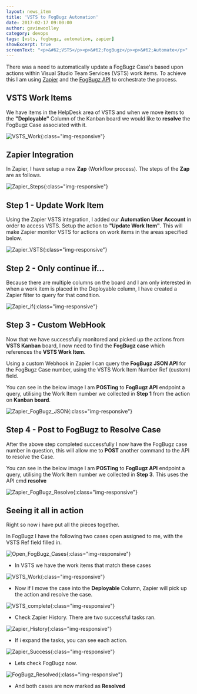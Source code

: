 ```yaml
---
layout: news_item
title: 'VSTS to FogBugz Automation'
date: 2017-02-17 09:00:00
author: gavinwoolley
category: devops
tags: [vsts, fogbugz, automation, zapier]
showExcerpt: true
screenText: "<p>&#62;VSTS</p><p>&#62;FogBugz</p><p>&#62;Automate</p>"
---
```


There was a need to automatically update a FogBugz Case's based upon actions within Visual Studio Team Services (VSTS) work items.
To achieve this I am using [Zapier](https://zapier.com/) and the [FogBugz API](http://help.fogcreek.com/the-fogbugz-api) to orchestrate the process.<!--more-->
 
 
## VSTS Work Items

We have items in the HelpDesk area of VSTS and when we move items to the **"Deployable"** Column of the Kanban board we would like to **resolve** the FogBugz Case associated with it. 

![VSTS_Work](/assets/2017-02/VSTS_Work.png){:class="img-responsive"}

## Zapier Integration

In Zapier, I have setup a new **Zap** (Workflow process).
The steps of the **Zap** are as follows. 

![Zapier_Steps](/assets/2017-02/Zapier_Steps.PNG){:class="img-responsive"}

## Step 1 - Update Work Item

Using the Zapier VSTS integration, I added our **Automation User Account** in order to access VSTS.
Setup the action to **"Update Work Item"**. This will make Zapier monitor VSTS for actions on work items in the areas specified below.

![Zapier_VSTS](/assets/2017-02/Zapier_VSTS.PNG){:class="img-responsive"}

## Step 2 - Only continue if...

Because there are multiple columns on the board and I am only interested in when a work item is placed in the Deployable column, I have created a Zapier filter to query for that condition. 

![Zapier_if](/assets/2017-02/Zapier_If.PNG){:class="img-responsive"}

## Step 3 - Custom WebHook

Now that we have successfully monitored and picked up the actions from **VSTS Kanban** board, I now need to find the **FogBugz case** which references the **VSTS Work Item**. 

Using a custom Webhook in Zapier I can query the **FogBugz JSON API** for the FogBugz Case number, using the VSTS Work Item Number Ref (custom) field. 

You can see in the below image I am **POSTing** to **FogBugz API** endpoint a query, utilising the Work Item number we collected in **Step 1** from the action on **Kanban board**. 

![Zapier_FogBugz_JSON](/assets/2017-02/Zapier_FogBugz_Json.PNG){:class="img-responsive"}

## Step 4 - Post to FogBugz to Resolve Case

After the above step completed successfully I now have the FogBugz case number in question, this will allow me to **POST** another command to the API to resolve the Case. 

You can see in the below image I am **POSTing** to **FogBugz API** endpoint a query, utilising the Work Item number we collected in **Step 3**.
This uses the API cmd **resolve**

![Zapier_FogBugz_Resolve](/assets/2017-02/Zapier_Resolve_Case.png){:class="img-responsive"}

## Seeing it all in action

Right so now i have put all the pieces together.

In FogBugz I have the following two cases open assigned to me, with the VSTS Ref field filled in. 

![Open_FogBugz_Cases](/assets/2017-02/Open_FogBugz_cases.jpg){:class="img-responsive"}


* In VSTS we have the work items that match these cases


![VSTS_Work](/assets/2017-02/VSTS_Work.png){:class="img-responsive"}

* Now if I move the case into the **Deployable** Column, Zapier will pick up the action and resolve the case. 

![VSTS_complete](/assets/2017-02/VSTS_Complete.PNG){:class="img-responsive"}

* Check Zapier History. There are two successful tasks ran. 

![Zapier_History](/assets/2017-02/Zapier_History.PNG){:class="img-responsive"}

* If i expand the tasks, you can see each action. 

![Zapier_Success](/assets/2017-02/Zapier_Task_Success.PNG){:class="img-responsive"}

* Lets check FogBugz now. 

![FogBugz_Resolved](/assets/2017-02/FogBugz_Resolved.PNG){:class="img-responsive"}

* And both cases are now marked as **Resolved**


